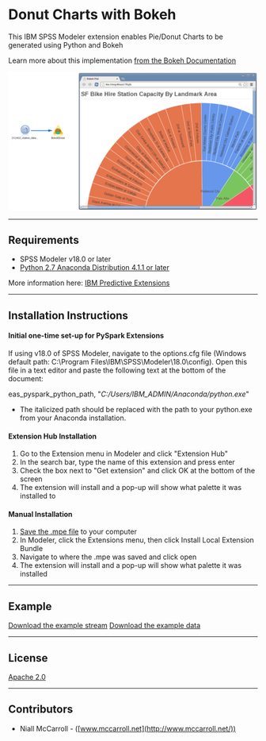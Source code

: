 # Donut Charts with Bokeh

This IBM SPSS Modeler extension enables Pie/Donut Charts to be generated using Python and Bokeh

Learn more about this implementation [from the Bokeh Documentation][4]

![Stream](https://raw.githubusercontent.com/IBMPredictiveAnalytics/DonutCharts_with_Bokeh/master/screenshots/stream.png)

---
Requirements
----
-	SPSS Modeler v18.0 or later
- [Python 2.7 Anaconda Distribution 4.1.1 or later](https://www.continuum.io/downloads)

More information here: [IBM Predictive Extensions][2]

---
Installation Instructions
----

#### Initial one-time set-up for PySpark Extensions

If using v18.0 of SPSS Modeler, navigate to the options.cfg file (Windows default path: C:\Program Files\IBM\SPSS\Modeler\18.0\config).  Open this file in a text editor and paste the following text at the bottom of the document:

  eas_pyspark_python_path, "*C:/Users/IBM_ADMIN/Anaconda/python.exe*"

  -   The italicized path should be replaced with the path to your python.exe from your Anaconda installation.

#### Extension Hub Installation
  1. Go to the Extension menu in Modeler and click "Extension Hub"
  2.	In the search bar, type the name of this extension and press enter
  3. Check the box next to "Get extension" and click OK at the bottom of the screen
  4. The extension will install and a pop-up will show what palette it was installed to

#### Manual Installation
  1.	[Save the .mpe file][3] to your computer
  2.	In Modeler, click the Extensions menu, then click Install Local Extension Bundle
  3.	Navigate to where the .mpe was saved and click open
  4.	The extension will install and a pop-up will show what palette it was installed

---
Example
----

[Download the example stream][5]
[Download the example data][6]

---
License
----

[Apache 2.0][1]

---
Contributors
----
- Niall McCarroll - ([www.mccarroll.net](http://www.mccarroll.net/))


[1]:http://www.apache.org/licenses/LICENSE-2.0.html
[2]:https://developer.ibm.com/predictiveanalytics/downloads
[3]:https://raw.githubusercontent.com/IBMPredictiveAnalytics/DonutCharts_with_Bokeh/master/BokehDonut.mpe
[4]:http://bokeh.pydata.org/en/latest/docs/reference/charts.html#donut
[5]:https://raw.githubusercontent.com/IBMPredictiveAnalytics/DonutCharts_with_Bokeh/master/example/example.str
[6]:https://raw.githubusercontent.com/IBMPredictiveAnalytics/DonutCharts_with_Bokeh/master/example/201402_station_data.csv
